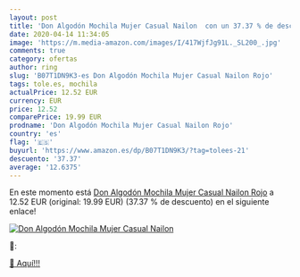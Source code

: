 ```yaml
---
layout: post
title: 'Don Algodón Mochila Mujer Casual Nailon  con un 37.37 % de descuento'
date: 2020-04-14 11:34:05
image: 'https://m.media-amazon.com/images/I/417WjfJg91L._SL200_.jpg'
comments: true
category: ofertas
author: ring
slug: 'B07T1DN9K3-es Don Algodón Mochila Mujer Casual Nailon Rojo'
tags: tole.es, mochila
actualPrice: 12.52 EUR
currency: EUR
price: 12.52
comparePrice: 19.99 EUR
prodname: 'Don Algodón Mochila Mujer Casual Nailon Rojo'
country: 'es'
flag: '🇪🇸'
buyurl: 'https://www.amazon.es/dp/B07T1DN9K3/?tag=tolees-21'
descuento: '37.37'
average: '12.6375'
---
```


En este momento está [Don Algodón Mochila Mujer Casual Nailon Rojo](https://www.amazon.es/dp/B07T1DN9K3/?tag=tolees-21) a 12.52 EUR (original: 19.99 EUR) (37.37 %  de descuento) en el siguiente enlace!

[![Don Algodón Mochila Mujer Casual Nailon ](https://m.media-amazon.com/images/I/417WjfJg91L._SL200_.jpg)](https://www.amazon.es/dp/B07T1DN9K3/?tag=tolees-21)

🔎:


[🛒 Aquí!!!](https://www.amazon.es/dp/B07T1DN9K3/?tag=tolees-21)
